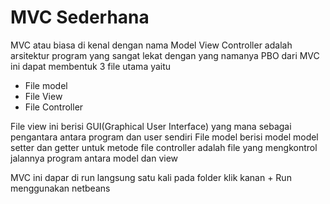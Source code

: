 # MVC Sederhana
MVC atau biasa di kenal dengan nama Model View Controller adalah arsitektur program yang sangat lekat dengan yang namanya PBO
dari MVC ini dapat membentuk 3 file utama yaitu 
- File model
- File View
- File Controller

File view ini berisi GUI(Graphical User Interface) yang mana sebagai pengantara antara program dan user sendiri
File model berisi model model setter dan getter untuk metode 
file controller adalah file yang mengkontrol jalannya program antara model dan view 

MVC ini dapar di run langsung satu kali pada folder klik kanan + Run
menggunakan netbeans
